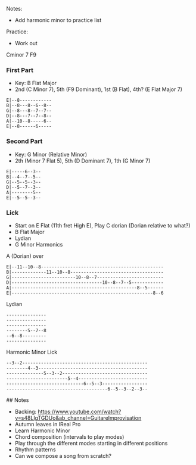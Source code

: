 
Notes:
- Add harmonic minor to practice list

Practice:
- Work out

Cminor 7
F9

### First Part

- Key: B Flat Major
- 2nd (C Minor 7), 5th (F9 Dominant), 1st (B Flat), 4th? (E Flat Major 7)

```
E|--8------------
B|--8---8--6--8--
G|--8---8--7--7--
D|--8---7--7--8--
A|--10--8-----6--
E|--8------6-----
```

### Second Part

- Key: G Minor (Relative Minor)
- 2th (Minor 7 Flat 5), 5th (D Dominant 7), 1th (G Minor 7)

```
E|-----6--3--
B|--4--7--5--
G|--5--5--3--
D|--5--7--3--
A|--------5--
E|--5--5--3--
```

### Lick

- Start on E Flat (11th fret High E), Play C dorian (Dorian relative to what?)
- B Flat Major
- Lydian
- G Minor Harmonics

A (Dorian) over
```
E|--11--10--8----------------------------------------------
B|-------------11--10--8-----------------------------------
G|------------------------10--8--7-------------------------
D|----------------------------------10--8--7--5------------
A|-----------------------------------------------8--5------
E|-----------------------------------------------------8--6
```

Lydian
```
---------------
---------------
---------------
--------5--7--8
--6--8---------
---------------
```

Harmonic Minor Lick
```
--3--2-----------------------------------------------
--------4--3-----------------------------------------
--------------5--3--2--------------------------------
-----------------------5--4--------------------------
-----------------------------6--5--3-----------------
--------------------------------------6--5--3--2--3--
```

## Notes

- Backing: https://www.youtube.com/watch?v=s48LlgTGDUo&ab_channel=GuitareImprovisation
- Autumn leaves in IReal Pro
- Learn Harmonic Minor
- Chord composition (intervals to play modes)
- Play through the different modes starting in different positions
- Rhythm patterns
- Can we compose a song from scratch?
